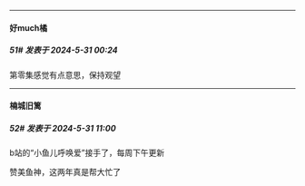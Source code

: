 ﻿
*****

####  好much橘  
##### 51#       发表于 2024-5-31 00:24

第零集感觉有点意思，保持观望


*****

####  楠城旧篱  
##### 52#       发表于 2024-5-31 11:00

b站的“小鱼儿呼唤爱”接手了，每周下午更新

赞美鱼神，这两年真是帮大忙了

